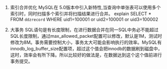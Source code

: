 1. 索引合并优化
MySQL在 5.0版本中引入新特性,当查询中单张表可以使用多个索引时，同时扫描多个索引并将扫描结果进行合并。
explain SELECT * FROM `ddzrecord` WHERE uid1=100001 or uid2=100001 or uid3=100002

2. 大事务
SQL语句是有长度限制，在进行数据合并在同一SQL中务必不能超过SQL长度限制，通过max_allowed_packet配置可以修改，默认是1M，测试时修改为8M。事务需要控制大小，事务太大可能会影响执行的效率。MySQL有innodb_log_buffer_size配置项，超过这个值会把innodb的数据刷到磁盘中，这时，效率会有所下降。所以比较好的做法是，在数据达到这个这个值前进行事务提交。